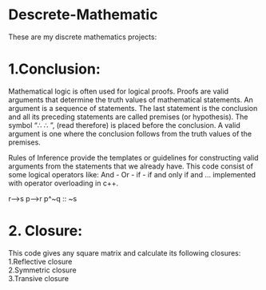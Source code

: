 # Descrete-Mathematic

These are my discrete mathematics projects:

# 1.Conclusion:
Mathematical logic is often used for logical proofs. Proofs are valid arguments that determine the truth values of mathematical statements.
An argument is a sequence of statements. The last statement is the conclusion and all its preceding statements are called premises (or hypothesis). The symbol “∴
∴
”, (read therefore) is placed before the conclusion. A valid argument is one where the conclusion follows from the truth values of the premises.

Rules of Inference provide the templates or guidelines for constructing valid arguments from the statements that we already have.
This code consist of some logical operators like: And - Or - if - if and only if and ... implemented with operator overloading in c++.

r-->s
p-->r
p^~q
:: ~s

# 2. Closure:
This code gives any square matrix and calculate its following closures:  
1.Reflective closure  
2.Symmetric closure  
3.Transive closure


